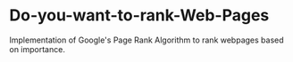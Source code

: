 # Do-you-want-to-rank-Web-Pages
Implementation of Google's Page Rank Algorithm to rank webpages based on importance.
